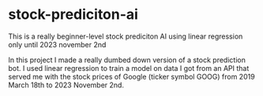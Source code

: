 # stock-prediciton-ai
This is a really beginner-level stock prediciton AI using linear regression only until 2023 november 2nd

In this project I made a really dumbed down version of a stock prediction bot. I used linear regression to train a model on data I got from an API that served me with the stock prices of Google (ticker symbol GOOG) from 2019 March 18th to 2023 November 2nd.
